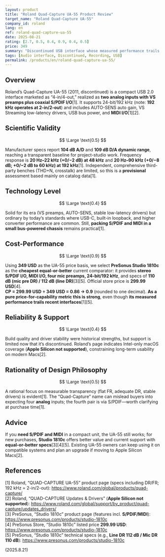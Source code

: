 ```yaml
---
layout: product
title: "Roland Quad-Capture UA-55 Product Review"
target_name: "Roland Quad-Capture UA-55"
company_id: roland
lang: en
ref: roland-quad-capture-ua-55
date: 2025-08-21
rating: [2.7, 0.5, 0.4, 0.9, 0.4, 0.5]
price: 349
summary: "Discontinued USB interface whose measured performance trails modern gear; cost-performance versus the cheapest equal-or-better current model is nevertheless strong"
tags: [Audio interface, Discontinued, Recording, USB]
permalink: /products/en/roland-quad-capture-ua-55/
---
```

## Overview

Roland’s Quad-Capture UA-55 (2011, discontinued) is a compact USB 2.0 interface marketed as “4-in/4-out,” realized as **two analog inputs with VS preamps plus coaxial S/PDIF I/O**[1]. It supports 24-bit/192 kHz (note: **192 kHz operates at 2-in/2-out**) and includes AUTO-SENS auto gain, VS Streaming low-latency drivers, USB bus power, and **MIDI I/O**[1][2].

## Scientific Validity

$$ \Large \text{0.5} $$

Manufacturer specs report **104 dB A/D** and **109 dB D/A dynamic range**, reaching a transparent baseline for project-studio work. Frequency response is **20 Hz–22 kHz (+0/−2 dB) at 48 kHz** and **20 Hz–90 kHz (+0/−8 dB; +0/−2 dB to 60 kHz) at 192 kHz**[1]. Independent, comprehensive third-party benches (THD+N, crosstalk) are limited, so this is a **provisional** assessment based mainly on catalog data[1].

## Technology Level

$$ \Large \text{0.4} $$

Solid for its era (VS preamps, AUTO-SENS, stable low-latency drivers) but ordinary by today’s standards where USB-C, built-in loopback, and higher converter performance are common. Still, **packing S/PDIF and MIDI in a small bus-powered chassis** remains practical[1].

## Cost-Performance

$$ \Large \text{0.9} $$

Using **349 USD** as the UA-55 price basis, we select **PreSonus Studio 1810c** as the **cheapest equal-or-better** current comparator: it provides **stereo S/PDIF I/O, MIDI I/O, four mic preamps, 24-bit/192 kHz**, and specs of **110 dB (mic pre DR) / 112 dB (line DR)**[3][5]. Official store price is **299.99 USD**[4].  
**CP = 299.99 USD ÷ 349 USD = 0.86 → 0.9** (rounded to one decimal). **As a pure price-for-capability metric this is strong**, even though **its measured performance trails recent interfaces**[1][5].

## Reliability & Support

$$ \Large \text{0.4} $$

Build quality and driver stability were historical strengths, but support is limited now that it’s discontinued. Roland’s page indicates Intel-only macOS coverage (**Apple Silicon not supported**), constraining long-term usability on modern Macs[2].

## Rationality of Design Philosophy

$$ \Large \text{0.5} $$

A rational focus on measurable transparency (flat FR, adequate DR, stable drivers) is evident[1]. The “Quad-Capture” name can mislead buyers into expecting four **analog** inputs; the fourth pair is via S/PDIF—worth clarifying at purchase time[1].

## Advice

If you **need S/PDIF and MIDI** in a compact unit, the UA-55 still works; for new purchases, **Studio 1810c** offers better value and current support with **equal-or-better specs**[3][4][5]. Existing UA-55 owners can keep using it on compatible systems and plan an upgrade if moving to Apple Silicon Macs[2].

## References

[1] Roland, “QUAD-CAPTURE UA-55” product page (specs including DR/FR; 192 kHz = 2-in/2-out): https://www.roland.com/global/products/quad-capture/  
[2] Roland, “QUAD-CAPTURE Updates & Drivers” (**Apple Silicon not supported**): https://www.roland.com/global/support/by_product/quad-capture/updates_drivers/  
[3] PreSonus, “Studio 1810c” product page (features incl. **S/PDIF/MIDI**): https://www.presonus.com/products/studio-1810c  
[4] PreSonus Store, “Studio 1810c” listed price **299.99 USD**: https://www.presonus.com/products/studio-1810c  
[5] PreSonus, “Studio 1810c” technical specs (e.g., **Line DR 112 dB / Mic DR 110 dB**): https://www.presonus.com/products/studio-1810c

(2025.8.21)

